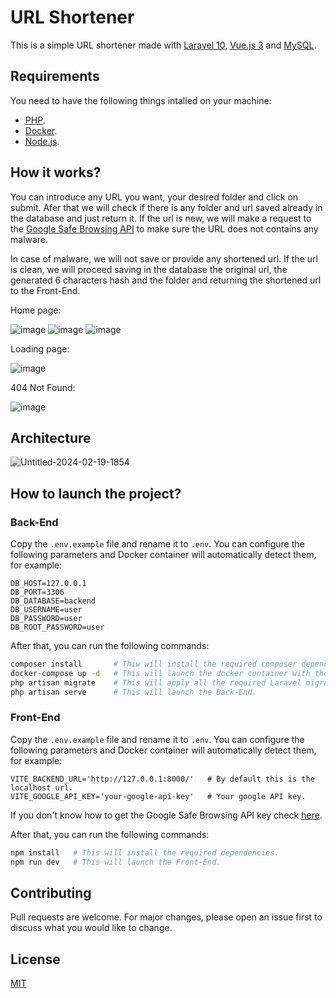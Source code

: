# URL Shortener

This is a simple URL shortener made with [Laravel 10](https://laravel.com/), [Vue.js 3](https://vuejs.org/) and [MySQL](https://www.mysql.com/downloads/).

## Requirements
You need to have the following things intalled on your machine:
* [PHP](https://www.php.net/downloads.php).
* [Docker](https://www.docker.com/products/docker-desktop/).
* [Node.js](https://nodejs.org/en/download).

## How it works?

You can introduce any URL you want, your desired folder and click on submit. Afer that we will check if there is any folder and url saved already in the database and just return it. If the url is new, we will make a request to the [Google Safe Browsing API](https://safebrowsing.google.com/) to make sure the URL does not contains any malware. 

In case of malware, we will not save or provide any shortened url. If the url is clean, we will proceed saving in the database the original url, the generated 6 characters hash and the folder and returning the shortened url to the Front-End.

Home page:

![image](https://github.com/lazaropower/url-shortener/assets/20268108/7bb1db92-6ea8-47c8-ade0-2925be3002f4)
![image](https://github.com/lazaropower/url-shortener/assets/20268108/56222e0f-8c5d-4740-87e3-a7ab6b1a1483)
![image](https://github.com/lazaropower/url-shortener/assets/20268108/0c6fb74c-608a-4d6d-8579-8f3778c74580)

Loading page:

![image](https://github.com/lazaropower/url-shortener/assets/20268108/aa9aedb1-0333-4eee-bb3a-595d847872d2)


404 Not Found:

![image](https://github.com/lazaropower/url-shortener/assets/20268108/e03c322b-16ab-4a36-8f78-05792253b6ca)

## Architecture
![Untitled-2024-02-19-1854](https://github.com/lazaropower/url-shortener/assets/20268108/43e0c9c2-bbaa-41fc-bed5-31e8e314ae2e)

## How to launch the project?

### Back-End

Copy the ```.env.example``` file and rename it to ```.env```. You can configure the following parameters and Docker container will automatically detect them, for example:

```
DB_HOST=127.0.0.1
DB_PORT=3306
DB_DATABASE=backend
DB_USERNAME=user
DB_PASSWORD=user
DB_ROOT_PASSWORD=user
```
After that, you can run the following commands:

```bash
composer install       # Thiw will install the required composer dependencies.
docker-compose up -d   # This will launch the docker container with the MySQL database.
php artisan migrate    # This will apply all the required Laravel migrations.
php artisan serve      # This will launch the Back-End.
```

### Front-End

Copy the ```.env.example``` file and rename it to ```.env```. You can configure the following parameters and Docker container will automatically detect them, for example:

```
VITE_BACKEND_URL='http://127.0.0.1:8000/'   # By default this is the localhost url.
VITE_GOOGLE_API_KEY='your-google-api-key'   # Your google API key.
```
If you don't know how to get the Google Safe Browsing API key check [here](https://developers.google.com/safe-browsing/v4/get-started?hl=es-419).

After that, you can run the following commands:
```bash
npm install   # This will install the required dependencies. 
npm run dev   # This will launch the Front-End.
```

## Contributing

Pull requests are welcome. For major changes, please open an issue first
to discuss what you would like to change.


## License

[MIT](https://choosealicense.com/licenses/mit/)

